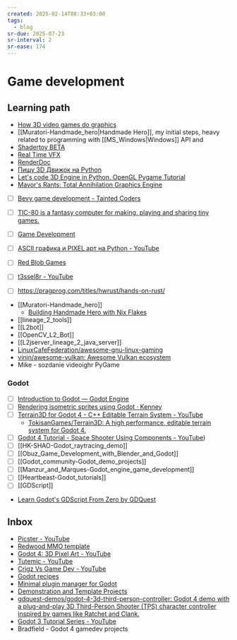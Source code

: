 ```yaml
---
created: 2025-02-14T08:33+03:00
tags:
  - blog
sr-due: 2025-07-23
sr-interval: 2
sr-ease: 174
---
```


# Game development

## Learning path

- [How 3D video games do graphics](https://www.youtube.com/watch?v=bGe-d09Nc_M)
- [[Muratori-Handmade_hero|Handmade Hero]], my initial steps, heavy related to programming with [[MS_Windows|Windows]] API and
- [Shadertoy BETA](https://www.shadertoy.com/)
- [Real Time VFX](https://realtimevfx.com/)
- [RenderDoc](https://renderdoc.org/)
- [Пишу 3D Движок на Python](https://www.youtube.com/watch?v=Scn96t7mwC4)
- [Let's code 3D Engine in Python. OpenGL Pygame Tutorial](https://youtu.be/eJDIsFJN4OQ)
- [Mavor's Rants: Total Annihilation Graphics Engine](https://mavorsrants.blogspot.com/2012/04/total-annihilation-graphics-engine.html)
- [ ] [Bevy game development - Tainted Coders](https://taintedcoders.com/)
- [ ] [TIC-80 is a fantasy computer for making, playing and sharing tiny games.](https://github.com/nesbox/TIC-80)
- [ ] [Game Development](https://develop.games/)
- [ ] [ASCII графика и PIXEL арт на Python - YouTube](https://www.youtube.com/watch?v=ww55ublLFq8)
- [ ] [Red Blob Games](https://www.redblobgames.com/)
- [ ] [t3ssel8r - YouTube](https://www.youtube.com/@t3ssel8r/videos)

- [ ] https://pragprog.com/titles/hwrust/hands-on-rust/

- [[Muratori-Handmade_hero]]
  - [Building Handmade Hero with Nix Flakes](https://venikx.com/posts/handmade-hero-nixos/)
- [[lineage_2_tools]]
- [[L2bot]]
- [[OpenCV_L2_Bot]]
- [[L2jserver_lineage_2_java_server]]
- [LinuxCafeFederation/awesome-gnu-linux-gaming](https://github.com/LinuxCafeFederation/awesome-gnu-linux-gaming)
- [vinjn/awesome-vulkan: Awesome Vulkan ecosystem](https://github.com/vinjn/awesome-vulkan)
- Mike - sozdanie videoighr PyGame

### Godot

- [ ] [Introduction to Godot — Godot Engine](https://docs.godotengine.org/en/stable/getting_started/introduction/introduction_to_godot.html)
- [ ] [Rendering isometric sprites using Godot · Kenney](https://kenney.nl/knowledge-base/learning/rendering-isometric-sprites-using-godot)
- [ ] [Terrain3D for Godot 4 - C++ Editable Terrain System - YouTube](https://www.youtube.com/watch?v=Aj9vWIEaFXg)
  - [TokisanGames/Terrain3D: A high performance, editable terrain system for Godot 4.](https://github.com/TokisanGames/Terrain3D)
- [ ] [Godot 4 Tutorial - Space Shooter Using Components - YouTube](https://www.youtube.com/watch?v=zUeLesdL7lE&list=PL9FzW-m48fn09w6j8NowI_pSBVcsb3V78&index=1))
- [ ] [[HK-SHAO-Godot_raytracing_demo]]
- [ ] [[Obuz_Game_Development_with_Blender_and_Godot]]
- [ ] [[Godot_community-Godot_demo_projects]]
- [ ] [[Manzur_and_Marques-Godot_engine_game_development]]
- [ ] [[Heartbeast-Godot_tutorials]]
- [ ] [[GDScript]]
- [Learn Godot's GDScript From Zero by GDQuest](https://gdquest.itch.io/learn-godot-gdscript)

## Inbox

- [Picster - YouTube](https://www.youtube.com/@picster/videos)
- [Redwood MMO template](https://redwoodmmo.com/docs/getting-started/overview)
- [Godot 4: 3D Pixel Art - YouTube](https://www.youtube.com/watch?v=Mg_V27arKdg)
- [Tutemic - YouTube](https://www.youtube.com/@tutemic/videos)
- [Crigz Vs Game Dev - YouTube](https://www.youtube.com/@crigz/videos)
- [Godot recipes](https://kidscancode.org/godot_recipes/)
- [Minimal plugin manager for Godot](https://github.com/imjp94/gd-plug)
- [Demonstration and Template Projects](https://github.com/godotengine/godot-demo-projects)
- [gdquest-demos/godot-4-3d-third-person-controller: Godot 4 demo with a plug-and-play 3D Third-Person Shooter (TPS) character controller inspired by games like Ratchet and Clank.](https://github.com/gdquest-demos/godot-4-3d-third-person-controller)
- [Godot 3 Tutorial Series - YouTube](https://www.youtube.com/playlist?list=PLda3VoSoc_TSBBOBYwcmlamF1UrjVtccZ)
- Bradfield - Godot 4 gamedev projects
